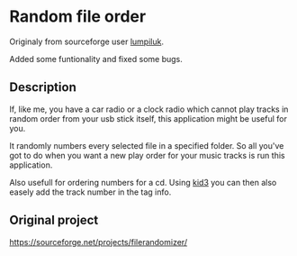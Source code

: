 # Random file order

Originaly from sourceforge user [lumpiluk](https://sourceforge.net/u/lumpiluk/profile/).

Added some funtionality and fixed some bugs.

## Description
If, like me, you have a car radio or a clock radio which cannot play tracks in random order from your usb stick itself, this application might be useful for you.

It randomly numbers every selected file in a specified folder. So all you've got to do when you want a new play order for your music tracks is run this application.

Also usefull for ordering numbers for a cd. Using [kid3](http://kid3.sourceforge.net/) you can then also easely add the track number in the tag info.

## Original project
https://sourceforge.net/projects/filerandomizer/